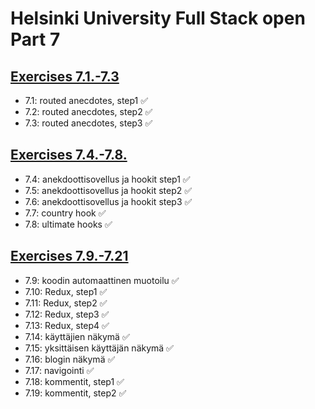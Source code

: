 # Helsinki University Full Stack open Part 7

## [Exercises 7.1.-7.3](https://fullstackopen.com/osa7/react_router#tehtavat-7-1-7-3)

- 7.1: routed anecdotes, step1 ✅
- 7.2: routed anecdotes, step2 ✅
- 7.3: routed anecdotes, step3 ✅

## [Exercises 7.4.-7.8.](https://fullstackopen.com/osa7/custom_hookit#tehtavat-7-4-7-8)

- 7.4: anekdoottisovellus ja hookit step1 ✅
- 7.5: anekdoottisovellus ja hookit step2 ✅
- 7.6: anekdoottisovellus ja hookit step3 ✅
- 7.7: country hook ✅
- 7.8: ultimate hooks ✅

## [Exercises 7.9.-7.21](https://fullstackopen.com/osa7/tehtavia_blogilistan_laajennus#tehtavat-7-9-7-21)

- 7.9: koodin automaattinen muotoilu ✅
- 7.10: Redux, step1 ✅
- 7.11: Redux, step2 ✅
- 7.12: Redux, step3 ✅
- 7.13: Redux, step4 ✅
- 7.14: käyttäjien näkymä ✅
- 7.15: yksittäisen käyttäjän näkymä ✅
- 7.16: blogin näkymä ✅
- 7.17: navigointi ✅
- 7.18: kommentit, step1 ✅
- 7.19: kommentit, step2 ✅